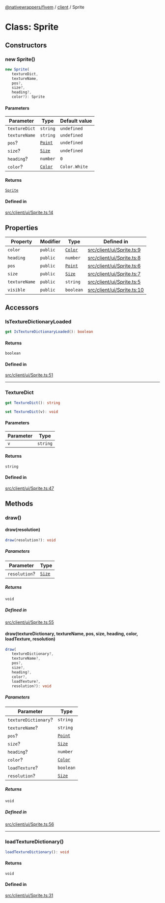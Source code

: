 [@nativewrappers/fivem](../../README.md) / [client](../README.md) / Sprite

# Class: Sprite

## Constructors

### new Sprite()

```ts
new Sprite(
   textureDict, 
   textureName, 
   pos?, 
   size?, 
   heading?, 
   color?): Sprite
```

#### Parameters

| Parameter | Type | Default value |
| ------ | ------ | ------ |
| `textureDict` | `string` | `undefined` |
| `textureName` | `string` | `undefined` |
| `pos`? | [`Point`](Point.md) | `undefined` |
| `size`? | [`Size`](Size.md) | `undefined` |
| `heading`? | `number` | `0` |
| `color`? | [`Color`](Color.md) | `Color.White` |

#### Returns

[`Sprite`](Sprite.md)

#### Defined in

[src/client/ui/Sprite.ts:14](https://github.com/nativewrappers/fivem/blob/d67d9a693907da5ce83f118218b601ceb38a88bc/src/client/ui/Sprite.ts#L14)

## Properties

| Property | Modifier | Type | Defined in |
| ------ | ------ | ------ | ------ |
| `color` | `public` | [`Color`](Color.md) | [src/client/ui/Sprite.ts:9](https://github.com/nativewrappers/fivem/blob/d67d9a693907da5ce83f118218b601ceb38a88bc/src/client/ui/Sprite.ts#L9) |
| `heading` | `public` | `number` | [src/client/ui/Sprite.ts:8](https://github.com/nativewrappers/fivem/blob/d67d9a693907da5ce83f118218b601ceb38a88bc/src/client/ui/Sprite.ts#L8) |
| `pos` | `public` | [`Point`](Point.md) | [src/client/ui/Sprite.ts:6](https://github.com/nativewrappers/fivem/blob/d67d9a693907da5ce83f118218b601ceb38a88bc/src/client/ui/Sprite.ts#L6) |
| `size` | `public` | [`Size`](Size.md) | [src/client/ui/Sprite.ts:7](https://github.com/nativewrappers/fivem/blob/d67d9a693907da5ce83f118218b601ceb38a88bc/src/client/ui/Sprite.ts#L7) |
| `textureName` | `public` | `string` | [src/client/ui/Sprite.ts:5](https://github.com/nativewrappers/fivem/blob/d67d9a693907da5ce83f118218b601ceb38a88bc/src/client/ui/Sprite.ts#L5) |
| `visible` | `public` | `boolean` | [src/client/ui/Sprite.ts:10](https://github.com/nativewrappers/fivem/blob/d67d9a693907da5ce83f118218b601ceb38a88bc/src/client/ui/Sprite.ts#L10) |

## Accessors

### IsTextureDictionaryLoaded

```ts
get IsTextureDictionaryLoaded(): boolean
```

#### Returns

`boolean`

#### Defined in

[src/client/ui/Sprite.ts:51](https://github.com/nativewrappers/fivem/blob/d67d9a693907da5ce83f118218b601ceb38a88bc/src/client/ui/Sprite.ts#L51)

***

### TextureDict

```ts
get TextureDict(): string
```

```ts
set TextureDict(v): void
```

#### Parameters

| Parameter | Type |
| ------ | ------ |
| `v` | `string` |

#### Returns

`string`

#### Defined in

[src/client/ui/Sprite.ts:47](https://github.com/nativewrappers/fivem/blob/d67d9a693907da5ce83f118218b601ceb38a88bc/src/client/ui/Sprite.ts#L47)

## Methods

### draw()

#### draw(resolution)

```ts
draw(resolution?): void
```

##### Parameters

| Parameter | Type |
| ------ | ------ |
| `resolution`? | [`Size`](Size.md) |

##### Returns

`void`

##### Defined in

[src/client/ui/Sprite.ts:55](https://github.com/nativewrappers/fivem/blob/d67d9a693907da5ce83f118218b601ceb38a88bc/src/client/ui/Sprite.ts#L55)

#### draw(textureDictionary, textureName, pos, size, heading, color, loadTexture, resolution)

```ts
draw(
   textureDictionary?, 
   textureName?, 
   pos?, 
   size?, 
   heading?, 
   color?, 
   loadTexture?, 
   resolution?): void
```

##### Parameters

| Parameter | Type |
| ------ | ------ |
| `textureDictionary`? | `string` |
| `textureName`? | `string` |
| `pos`? | [`Point`](Point.md) |
| `size`? | [`Size`](Size.md) |
| `heading`? | `number` |
| `color`? | [`Color`](Color.md) |
| `loadTexture`? | `boolean` |
| `resolution`? | [`Size`](Size.md) |

##### Returns

`void`

##### Defined in

[src/client/ui/Sprite.ts:56](https://github.com/nativewrappers/fivem/blob/d67d9a693907da5ce83f118218b601ceb38a88bc/src/client/ui/Sprite.ts#L56)

***

### loadTextureDictionary()

```ts
loadTextureDictionary(): void
```

#### Returns

`void`

#### Defined in

[src/client/ui/Sprite.ts:31](https://github.com/nativewrappers/fivem/blob/d67d9a693907da5ce83f118218b601ceb38a88bc/src/client/ui/Sprite.ts#L31)
